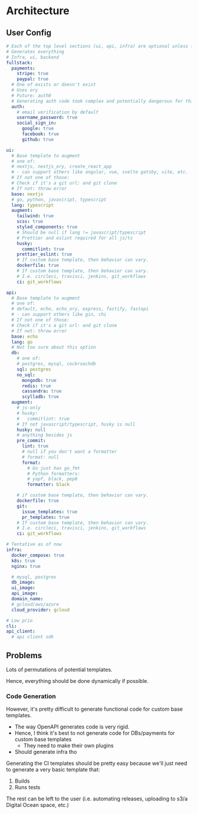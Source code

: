 # Architecture

## User Config

```yaml
# Each of the top level sections (ui, api, infra) are optional unless fullstack exists
# Generates everything
# Infra, ui, backend
fullstack:
  payments:
    stripe: true
    paypal: true
  # One of exists or doesn't exist
  # Uses ory
  # Future: auth0
  # Generating auth code took complex and potentially dangerous for this project
  auth:
    # email verification by default
    username_password: true
    social_sign_in:
      google: true
      facebook: true
      github: true

ui:
  # Base template to augment
  # one of:
  # nextjs, nextjs_ory, create_react_app
  # - can support others like angular, vue, svelte gatsby, vite, etc.
  # If not one of those:
  # Check if it's a git url: and git clone
  # If not: throw error
  base: nextjs
  # go, python, javascript, typescript
  lang: typescript
  augment:
    tailwind: true
    scss: true
    styled_components: true
    # Should be null if lang != javascript/typescript
    # Prettier and eslint required for all js/ts
    husky:
      commitlint: true
    prettier_eslint: true
    # If custom base template, then behavior can vary.
    dockerfile: true
    # If custom base template, then behavior can vary.
    # I.e. circleci, travisci, jenkins, git_workflows
    ci: git_workflows

api:
  # Base template to augment
  # one of:
  # default, echo, echo_ory, express, fastify, fastapi
  # - can support others like gin, chi
  # If not one of those:
  # Check if it's a git url: and git clone
  # If not: throw error
  base: echo
  lang: go
  # Not too sure about this option
  db:
    # one of:
    # postgres, mysql, cockroachdb
    sql: postgres
    no_sql:
      mongodb: true
      redis: true
      cassandra: true
      scylladb: true
  augment:
    # js-only
    # husky:
    #   commitlint: true
    # If not javascript/typescript, husky is null
    husky: null
    # anything besides js
    pre_commit:
      lint: true
      # null if you don't want a formatter
      # format: null
      format:
        # Go just has go_fmt
        # Python formatters:
        # yapf, black, pep8
        formatter: black

    # if custom base template, then behavior can vary.
    dockerfile: true
    git:
      issue_templates: true
      pr_templates: true
    # If custom base template, then behavior can vary.
    # I.e. circleci, travisci, jenkins, git_workflows
    ci: git_workflows

# Tentative as of now
infra:
  docker_compose: true
  k8s: true
  nginx: true

  # mysql, postgres
  db_image:
  ui_image:
  api_image:
  domain_name:
  # gcloud/aws/azure
  cloud_provider: gcloud

# Low prio
cli:
api_client:
  # api client sdk
```

## Problems

Lots of permutations of potential templates.

Hence, everything should be done dynamically if possible.

### Code Generation

However, it's pretty difficult to generate functional code for custom base templates.

- The way OpenAPI generates code is very rigid.
- Hence, I think it's best to not generate code for DBs/payments for custom base templates
  - They need to make their own plugins
- Should generate infra tho

Generating the CI templates should be pretty easy because we'll just need to generate a very basic template that:

1. Builds
2. Runs tests

The rest can be left to the user (i.e. automating releases, uploading to s3/a Digital Ocean space, etc.)
